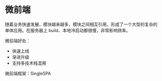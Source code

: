 # 微前端

随着业务快速发展，模块越来越多，模块之间相互引用，形成了一个大型的复杂的单体应用。在服务器上 build、本地冷启动都很慢，非常影响效率。

微前端好处：
- 快速上线
- 渐进升级
- 支持多技术栈混用

微前端框架：SingleSPA
